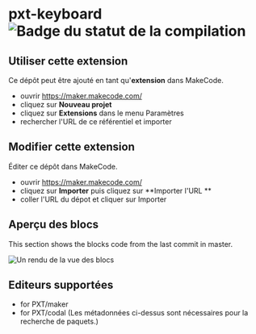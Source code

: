 # pxt-keyboard ![Badge du statut de la compilation](https://github.com/djelectro672/pxt-keyboard/workflows/MakeCode/badge.svg)



## Utiliser cette extension

Ce dépôt peut être ajouté en tant qu'**extension** dans MakeCode.

* ouvrir https://maker.makecode.com/
* cliquez sur **Nouveau projet**
* cliquez sur **Extensions** dans le menu Paramètres
* rechercher l'URL de ce référentiel et importer

## Modifier cette extension

Éditer ce dépôt dans MakeCode.

* ouvrir https://maker.makecode.com/
* cliquez sur **Importer** puis cliquez sur **Importer l'URL **
* coller l'URL du dépot et cliquer sur Importer

## Aperçu des blocs

This section shows the blocks code from the last commit in master.

![Un rendu de la vue des blocs](https://github.com/djelectro672/pxt-keyboard/raw/master/.makecode/blocks.png)

## Editeurs supportées

* for PXT/maker
* for PXT/codal
(Les métadonnées ci-dessus sont nécessaires pour la recherche de paquets.)

